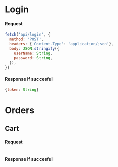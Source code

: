 # Login

#### Request
``` Javascript
fetch('api/login', {
  method: 'POST',
  headers: {'Content-Type': 'application/json'},
  body: JSON.stringify({
    userName: String,
    password: String,
  }),
})
```
#### Response if succesful
``` Javascript
{token: String}
```

# Orders

## Cart

#### Request
``` Javascript

```
#### Response if succesful
``` Javascript

```
